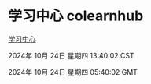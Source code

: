 # 学习中心 colearnhub
[学习中心](http://219.139.199.238:56308/colearnhub/)

2024年 10月 24日 星期四 13:40:02 CST

2024年 10月 24日 星期四 05:40:02 GMT
